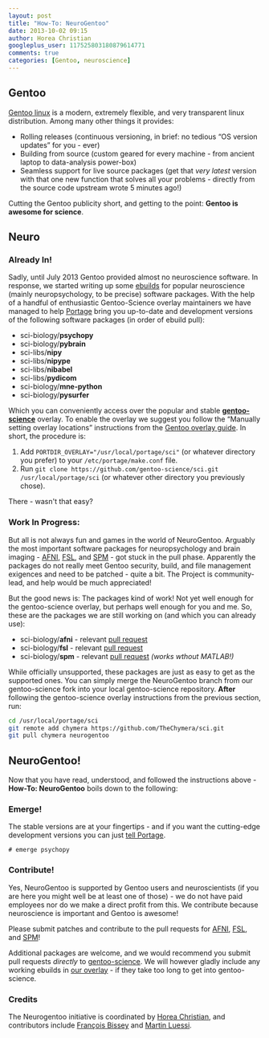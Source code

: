 ```yaml
---
layout: post
title: "How-To: NeuroGentoo"
date: 2013-10-02 09:15
author: Horea Christian
googleplus_user: 117525803180879614771
comments: true
categories: [Gentoo, neuroscience]
---
```


## Gentoo

[Gentoo linux](http://en.wikipedia.org/wiki/Gentoo_Linux) is a modern, extremely flexible, and very transparent linux distribution.
Among many other things it provides:

* Rolling releases (continuous versioning, in brief: no tedious “OS version updates” for you - ever)
* Building from source (custom geared for every machine - from ancient laptop to data-analysis power-box)
* Seamless support for live source packages (get that *very latest* version with that one new function that solves all your problems - directly from the source code upstream wrote 5 minutes ago!)

Cutting the Gentoo publicity short, and getting to the point: **Gentoo is awesome for science**.



## Neuro

### Already In!

Sadly, until July 2013 Gentoo provided almost no neuroscience software.
In response, we started writing up some [ebuilds](http://en.wikipedia.org/wiki/Ebuild) for popular neuroscience (mainly neuropsychology, to be precise) software packages.
With the help of a handful of enthusiastic Gentoo-Science overlay maintainers we have managed to help [Portage](<http://en.wikipedia.org/wiki/Portage_(software)>) bring you up-to-date and development versions of the following software packages (in order of ebuild pull):

* sci-biology/**psychopy**
* sci-biology/**pybrain**
* sci-libs/**nipy**
* sci-libs/**nipype**
* sci-libs/**nibabel**
* sci-libs/**pydicom**
* sci-biology/**mne-python**
* sci-biology/**pysurfer**

<!-- more -->

Which you can conveniently access over the popular and stable [**gentoo-science**](https://github.com/gentoo-science/sci) overlay.
To enable the overlay we suggest you follow the “Manually setting overlay locations” instructions from the [Gentoo overlay guide](http://wiki.gentoo.org/wiki/Overlay).
In short, the procedure is:

  1. Add ```PORTDIR_OVERLAY="/usr/local/portage/sci"``` (or whatever directory you prefer) to your ```/etc/portage/make.conf``` file.
  2. Run ```git clone https://github.com/gentoo-science/sci.git /usr/local/portage/sci``` (or whatever other directory you previously chose).

There - wasn't that easy?

### Work In Progress:

But all is not always fun and games in the world of NeuroGentoo.
Arguably the most important software packages for neuropsychology and brain imaging - [AFNI](http://en.wikipedia.org/wiki/Afni), [FSL](http://en.wikipedia.org/wiki/FMRIB_Software_Library), and [SPM](http://en.wikipedia.org/wiki/Spm) - got stuck in the pull phase.
Apparently the packages do not really meet Gentoo security, build, and file management exigences and need to be patched - quite a bit.
The Project is community-lead, and help would be much appreciated!

But the good news is:
The packages kind of work!
Not yet well enough for the gentoo-science overlay, but perhaps well enough for you and me.
So, these are the packages we are still working on (and which you can already use):

* sci-biology/**afni** - relevant [pull request](https://github.com/gentoo-science/sci/pull/115)
* sci-biology/**fsl** - relevant [pull request](https://github.com/gentoo-science/sci/pull/118)
* sci-biology/**spm** - relevant [pull request](https://github.com/gentoo-science/sci/pull/107) *(works wthout MATLAB!)*

While officially unsupported, these packages are just as easy to get as the supported ones.
You can simply merge the NeuroGentoo branch from our gentoo-science fork into your local gentoo-science repository.
**After** following the gentoo-science overlay instructions from the previous section, run:

```bash
cd /usr/local/portage/sci
git remote add chymera https://github.com/TheChymera/sci.git
git pull chymera neurogentoo
```

## NeuroGentoo!

Now that you have read, understood, and followed the instructions above - **How-To: NeuroGentoo** boils down to the following:

### Emerge!

The stable versions are at your fingertips - and if you want the cutting-edge development versions you can just [tell Portage](http://wiki.gentoo.org/wiki/Knowledge_Base:Unmasking_a_package).

```
# emerge psychopy
```

### Contribute!

Yes, NeuroGentoo is supported by Gentoo users and neuroscientists (if you are here you might well be at least one of those) -
we do not have paid employees nor do we make a direct profit from this.
We contribute because neuroscience is important and Gentoo is awesome!

Please submit patches and contribute to the pull requests for [AFNI](https://github.com/gentoo-science/sci/pull/115), [FSL](https://github.com/gentoo-science/sci/pull/118), and [SPM](https://github.com/gentoo-science/sci/pull/107)!

Additional packages are welcome, and we would recommend you submit pull requests *directly* to [gentoo-science](https://github.com/gentoo-science/sci).
We will however gladly include any working ebuilds in [our overlay](https://github.com/TheChymera/sci.git) - if they take too long to get into gentoo-science.

### Credits

The Neurogentoo initiative is coordinated by [Horea Christian](https://github.com/TheChymera), and contributors include [François Bissey](https://github.com/kiwifb) and [Martin Luessi](https://github.com/mluessi).

